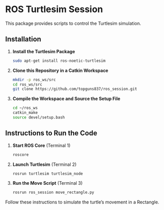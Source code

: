 # ROS Turtlesim Session

This package provides scripts to control the Turtlesim simulation.

## Installation

1. **Install the Turtlesim Package**

    ```bash
    sudo apt-get install ros-noetic-turtlesim
    ```

2. **Clone this Repository in a Catkin Workspace**

    ```bash
    mkdir -p ros_ws/src
    cd ros_ws/src
    git clone https://github.com/topguns837/ros_session.git
    ```

3. **Compile the Workspace and Source the Setup File**

    ```bash
    cd ~/ros_ws
    catkin_make
    source devel/setup.bash
    ```

## Instructions to Run the Code

1. **Start ROS Core** (Terminal 1)

    ```bash
    roscore
    ```

2. **Launch Turtlesim** (Terminal 2)

    ```bash
    rosrun turtlesim turtlesim_node
    ```

3. **Run the Move Script** (Terminal 3)

    ```bash
    rosrun ros_session move_rectangle.py
    ```

Follow these instructions to simulate the turtle’s movement in a Rectangle.
